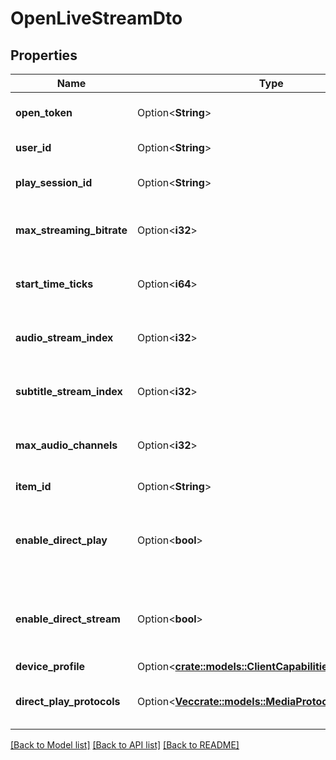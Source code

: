 # OpenLiveStreamDto

## Properties

Name | Type | Description | Notes
------------ | ------------- | ------------- | -------------
**open_token** | Option<**String**> | Gets or sets the open token. | [optional]
**user_id** | Option<**String**> | Gets or sets the user id. | [optional]
**play_session_id** | Option<**String**> | Gets or sets the play session id. | [optional]
**max_streaming_bitrate** | Option<**i32**> | Gets or sets the max streaming bitrate. | [optional]
**start_time_ticks** | Option<**i64**> | Gets or sets the start time in ticks. | [optional]
**audio_stream_index** | Option<**i32**> | Gets or sets the audio stream index. | [optional]
**subtitle_stream_index** | Option<**i32**> | Gets or sets the subtitle stream index. | [optional]
**max_audio_channels** | Option<**i32**> | Gets or sets the max audio channels. | [optional]
**item_id** | Option<**String**> | Gets or sets the item id. | [optional]
**enable_direct_play** | Option<**bool**> | Gets or sets a value indicating whether to enable direct play. | [optional]
**enable_direct_stream** | Option<**bool**> | Gets or sets a value indicating whether to enale direct stream. | [optional]
**device_profile** | Option<[**crate::models::ClientCapabilitiesDeviceProfile**](ClientCapabilities_DeviceProfile.md)> |  | [optional]
**direct_play_protocols** | Option<[**Vec<crate::models::MediaProtocol>**](MediaProtocol.md)> | Gets or sets the device play protocols. | [optional]

[[Back to Model list]](../README.md#documentation-for-models) [[Back to API list]](../README.md#documentation-for-api-endpoints) [[Back to README]](../README.md)


